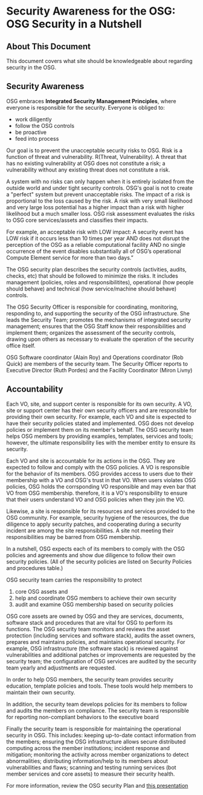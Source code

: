 **Security Awareness for the OSG: OSG Security in a Nutshell**
==============================================================

About This Document
-------------------

This document covers what site should be knowledgeable about regarding security in the OSG.

Security Awareness
------------------

OSG embraces **Integrated Security Management Principles**, where everyone is responsible for the security.
Everyone is obliged to:

-   work diligently
-   follow the OSG controls
-   be proactive
-   feed into process

Our goal is to prevent the unacceptable security risks to OSG. Risk is a function of threat and vulnerability. R(Threat, Vulnerability). A threat that has no existing vulnerability at OSG does not constitute a risk; a vulnerability without any existing threat does not constitute a risk.

A system with no risks can only happen when it is entirely isolated from the outside world and under tight security controls. OSG's goal is not to create a "perfect" system but prevent unacceptable risks. The impact of a risk is proportional to the loss caused by the risk. A risk with very small likelihood and very large loss potential has a higher impact than a risk with higher likelihood but a much smaller loss. OSG risk assessment evaluates the risks to OSG core services/assets and classifies their impacts.

For example, an acceptable risk with LOW impact: A security event has LOW risk if it occurs less than 10 times per year AND does not disrupt the perception of the OSG as a reliable computational facility AND no single occurrence of the event disables substantially all of OSG’s operational Compute Element service for more than two days.”

The OSG security plan describes the security controls (activities, audits, checks, etc) that should be followed to minimize the risks. It includes management (policies, roles and responsibilitites), operational (how people should behave) and technical (how service/machine should behave) controls.

The OSG Security Officer is responsible for coordinating, monitoring, responding to, and supporting the security of the OSG infrastructure. She leads the Security Team; promotes the mechanisms of integrated security management; ensures that the OSG Staff know their responsibilities and implement them; organizes the assessment of the security controls, drawing upon others as necessary to evaluate the operation of the security office itself.

OSG Software coordinator (Alain Roy) and Operations coordinator (Rob Quick) are members of the security team. The Security Officer reports to Executive Director (Ruth Pordes) and the Facility Coordinator (Miron Livny)

Accountability
--------------

Each VO, site, and support center is responsible for its own security. A VO, site or support center has their own security officers and are responsible for providing their own security. For example, each VO and site is expected to have their security policies stated and implemented. OSG does not develop policies or implement them on its member's behalf. The OSG security team helps OSG members by providing examples, templates, services and tools; however, the ultimate responsibility lies with the member entity to ensure its security.

Each VO and site is accountable for its actions in the OSG. They are expected to follow and comply with the OSG policies. A VO is responsible for the behavior of its members. OSG provides access to users due to their membership with a VO and OSG's trust in that VO. When users violates OSG policies, OSG holds the corrsponding VO responsible and may even bar that VO from OSG membership. therefore, it is a VO's responsibility to ensure that their users understand VO and OSG policies when they join the VO.

Likewise, a site is responsible for its resources and services provided to the OSG community. For example, security hygiene of the resources, the due diligence to apply security patches, and cooperating during a security incident are among the site responsibilities. A site not meeting their responsibilities may be barred from OSG membership.

In a nutshell, OSG expects each of its members to comply with the OSG policies and agreements and show due diligence to follow their own security policies. (All of the security policies are listed on Security Policies and procedures table.)

OSG security team carries the responsibility to protect 

1. core OSG assets and 
2. help and coordinate OSG members to achieve their own security 
3. audit and examine OSG membership based on security policies

OSG core assets are owned by OSG and they are services, documents, software stack and procedures that are vital for OSG to perform its functions. The OSG security team monitors and reviews the asset protection (including services and software stack), audits the asset owners, prepares and maintains policies, and maintains operational security. For example, OSG infrastructure (the software stack) is reviewed against vulnerabilities and additional patches or improvements are requested by the security team; the configuration of OSG services are audited by the security team yearly and adjustments are requested.

In order to help OSG members, the security team provides security education, template policies and tools. These tools would help members to maintain their own security.

In addition, the security team develops policies for its members to follow and audits the members on compliance. The security team is responsible for reporting non-compliant behaviors to the executive board

Finally the security team is responsible for maintaining the operational security in OSG. This includes: keeping up-to-date contact information from the members; ensuring the OSG infrastructure allows secure distributed computing across the member institutions; incident response and mitigation; monitoring the activity across member organizations to detect abnormalities; distributing information/help to its members about vulnerabilities and flaws; scanning and testing running services (bot member services and core assets) to measure their security health.

For more information, review the OSG security Plan and [this presentation](http://osg-docdb.opensciencegrid.org/cgi-bin/ShowDocument?docid=573)
